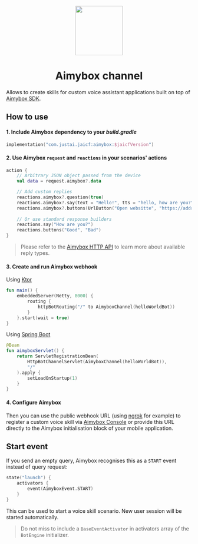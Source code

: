 <p align="center">
    <img src="https://static.tildacdn.com/tild6166-3764-4435-a563-356437363835/aimybox.png" width="128" height="134"/>
</p>

<h1 align="center">Aimybox channel</h1>

Allows to create skills for custom voice assistant applications built on top of [Aimybox SDK](https://aimybox.com).

## How to use

#### 1. Include Aimybox dependency to your _build.gradle_

```kotlin
implementation("com.justai.jaicf:aimybox:$jaicfVersion")
```

#### 2. Use Aimybox `request` and `reactions` in your scenarios' actions

```kotlin
action {
    // Arbitrary JSON object passed from the device
    val data = request.aimybox?.data

    // Add custom replies
    reactions.aimybox?.question(true)
    reactions.aimybox?.say(text = "Hello!", tts = "hello, how are you?")
    reactions.aimybox?.buttons(UrlButton("Open websitte", "https://address.com"))
    
    // Or use standard response builders
    reactions.say("How are you?")
    reactions.buttons("Good", "Bad")
}
```

> Please refer to the [Aimybox HTTP API](https://help.aimybox.com/en/category/http-api-1vrvqsw/) to learn more about available reply types.

#### 3. Create and run Aimybox webhook

Using [Ktor](https://ktor.io)

```kotlin
fun main() {
    embeddedServer(Netty, 8000) {
        routing {
            httpBotRouting("/" to AimyboxChannel(helloWorldBot))
        }
    }.start(wait = true)
}
```

Using [Spring Boot](https://spring.io/projects/spring-boot)

```kotlin
@Bean
fun aimyboxServlet() {
    return ServletRegistrationBean(
        HttpBotChannelServlet(AimyboxChannel(helloWorldBot)),
        "/"
    ).apply {
        setLoadOnStartup(1)
    }
}
```

#### 4. Configure Aimybox

Then you can use the public webhook URL (using [ngrok](https://ngrok.com) for example) to register a custom voice skill via [Aimybox Console](https://app.aimybox.com) or provide this URL directly to the Aimybox initialisation block of your mobile application.

## Start event

If you send an empty query, Aimybox recognises this as a `START` event instead of query request:

```kotlin
state("launch") {
    activators {
        event(AimyboxEvent.START)
    }
}
```

This can be used to start a voice skill scenario. New user session will be started automatically.

> Do not miss to include a `BaseEventActivator` in activators array of the `BotEngine` initializer. 